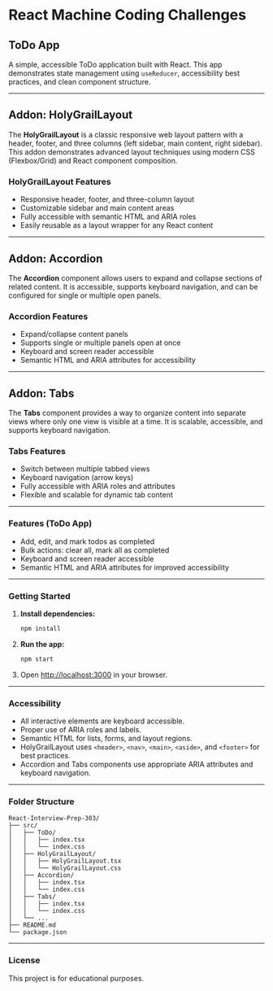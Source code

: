 # React Machine Coding Challenges

## ToDo App

A simple, accessible ToDo application built with React. This app demonstrates state management using `useReducer`, accessibility best practices, and clean component structure.

---

## Addon: HolyGrailLayout

The **HolyGrailLayout** is a classic responsive web layout pattern with a header, footer, and three columns (left sidebar, main content, right sidebar). This addon demonstrates advanced layout techniques using modern CSS (Flexbox/Grid) and React component composition.

### HolyGrailLayout Features

- Responsive header, footer, and three-column layout
- Customizable sidebar and main content areas
- Fully accessible with semantic HTML and ARIA roles
- Easily reusable as a layout wrapper for any React content

---

## Addon: Accordion

The **Accordion** component allows users to expand and collapse sections of related content. It is accessible, supports keyboard navigation, and can be configured for single or multiple open panels.

### Accordion Features

- Expand/collapse content panels
- Supports single or multiple panels open at once
- Keyboard and screen reader accessible
- Semantic HTML and ARIA attributes for accessibility

---

## Addon: Tabs

The **Tabs** component provides a way to organize content into separate views where only one view is visible at a time. It is scalable, accessible, and supports keyboard navigation.

### Tabs Features

- Switch between multiple tabbed views
- Keyboard navigation (arrow keys)
- Fully accessible with ARIA roles and attributes
- Flexible and scalable for dynamic tab content

---

### Features (ToDo App)

- Add, edit, and mark todos as completed
- Bulk actions: clear all, mark all as completed
- Keyboard and screen reader accessible
- Semantic HTML and ARIA attributes for improved accessibility

---

### Getting Started

1. **Install dependencies:**
   ```bash
   npm install
   ```
2. **Run the app:**
   ```bash
   npm start
   ```
3. Open [http://localhost:3000](http://localhost:3000) in your browser.

---

### Accessibility

- All interactive elements are keyboard accessible.
- Proper use of ARIA roles and labels.
- Semantic HTML for lists, forms, and layout regions.
- HolyGrailLayout uses `<header>`, `<nav>`, `<main>`, `<aside>`, and `<footer>` for best practices.
- Accordion and Tabs components use appropriate ARIA attributes and keyboard navigation.

---

### Folder Structure

```
React-Interview-Prep-303/
├── src/
│   ├── ToDo/
│   │   ├── index.tsx
│   │   └── index.css
│   ├── HolyGrailLayout/
│   │   ├── HolyGrailLayout.tsx
│   │   └── HolyGrailLayout.css
│   ├── Accordion/
│   │   ├── index.tsx
│   │   └── index.css
│   ├── Tabs/
│   │   ├── index.tsx
│   │   └── index.css
│   └── ...
├── README.md
└── package.json
```

---

### License

This project is for educational purposes.
